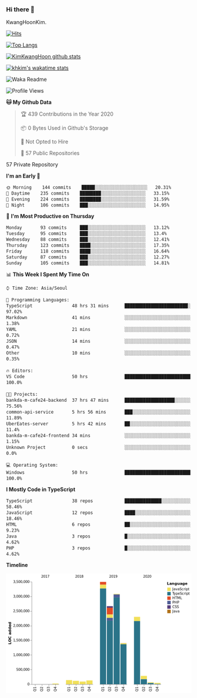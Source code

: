 ### Hi there 👋

KwangHoonKim.

[![Hits](https://hits.seeyoufarm.com/api/count/incr/badge.svg?url=https%3A%2F%2Fgithub.com%2Frhkdgns95)](https://hits.seeyoufarm.com)  

[![Top Langs](https://github-readme-stats.vercel.app/api/top-langs/?username=rhkdgns95&layout=compact)](https://github.com/anuraghazra/github-readme-stats)   

[![KimKwangHoon github stats](https://github-readme-stats.vercel.app/api?username=rhkdgns95&show_icons=true)](https://github.com/anuraghazra/github-readme-stats)  

[![khkim's wakatime stats](https://github-readme-stats.vercel.app/api/wakatime?username=rhkdgns95)](https://github.com/anuraghazra/github-readme-stats)

<!--
**rhkdgns95/rhkdgns95** is a ✨ _special_ ✨ repository because its `README.md` (this file) appears on your GitHub profile.

Here are some ideas to get you started:

- 🔭 I’m currently working on ...
- 🌱 I’m currently learning ...
- 👯 I’m looking to collaborate on ...
- 🤔 I’m looking for help with ...
- 💬 Ask me about ...
- 📫 How to reach me: ...
- 😄 Pronouns: ...
- ⚡ Fun fact: ...
-->



![Waka Readme](https://github.com/rhkdgns95/rhkdgns95/workflows/Waka%20Readme/badge.svg)
<!--START_SECTION:waka-->
![Profile Views](http://img.shields.io/badge/Profile%20Views-1-blue)

**🐱 My Github Data** 

> 🏆 439 Contributions in the Year 2020
 > 
> 📦 0 Bytes Used in Github's Storage 
 > 
> 🚫 Not Opted to Hire
 > 
> 📜 57 Public Repositories 
 > 
57 Private Repository 
 > 
**I'm an Early 🐤** 

```text
🌞 Morning    144 commits    █████░░░░░░░░░░░░░░░░░░░░   20.31% 
🌆 Daytime    235 commits    ████████░░░░░░░░░░░░░░░░░   33.15% 
🌃 Evening    224 commits    ████████░░░░░░░░░░░░░░░░░   31.59% 
🌙 Night      106 commits    ███░░░░░░░░░░░░░░░░░░░░░░   14.95%

```
📅 **I'm Most Productive on Thursday** 

```text
Monday       93 commits     ███░░░░░░░░░░░░░░░░░░░░░░   13.12% 
Tuesday      95 commits     ███░░░░░░░░░░░░░░░░░░░░░░   13.4% 
Wednesday    88 commits     ███░░░░░░░░░░░░░░░░░░░░░░   12.41% 
Thursday     123 commits    ████░░░░░░░░░░░░░░░░░░░░░   17.35% 
Friday       118 commits    ████░░░░░░░░░░░░░░░░░░░░░   16.64% 
Saturday     87 commits     ███░░░░░░░░░░░░░░░░░░░░░░   12.27% 
Sunday       105 commits    ███░░░░░░░░░░░░░░░░░░░░░░   14.81%

```


📊 **This Week I Spent My Time On** 

```text
⌚︎ Time Zone: Asia/Seoul

💬 Programming Languages: 
TypeScript               48 hrs 31 mins      ████████████████████████░   97.02% 
Markdown                 41 mins             ░░░░░░░░░░░░░░░░░░░░░░░░░   1.38% 
YAML                     21 mins             ░░░░░░░░░░░░░░░░░░░░░░░░░   0.72% 
JSON                     14 mins             ░░░░░░░░░░░░░░░░░░░░░░░░░   0.47% 
Other                    10 mins             ░░░░░░░░░░░░░░░░░░░░░░░░░   0.35%

🔥 Editors: 
VS Code                  50 hrs              █████████████████████████   100.0%

🐱‍💻 Projects: 
bankda-m-cafe24-backend  37 hrs 47 mins      ███████████████████░░░░░░   75.56% 
common-api-service       5 hrs 56 mins       ███░░░░░░░░░░░░░░░░░░░░░░   11.89% 
UberEates-server         5 hrs 42 mins       ██░░░░░░░░░░░░░░░░░░░░░░░   11.4% 
bankda-m-cafe24-frontend 34 mins             ░░░░░░░░░░░░░░░░░░░░░░░░░   1.15% 
Unknown Project          0 secs              ░░░░░░░░░░░░░░░░░░░░░░░░░   0.0%

💻 Operating System: 
Windows                  50 hrs              █████████████████████████   100.0%

```

**I Mostly Code in TypeScript** 

```text
TypeScript               38 repos            ██████████████░░░░░░░░░░░   58.46% 
JavaScript               12 repos            ████░░░░░░░░░░░░░░░░░░░░░   18.46% 
HTML                     6 repos             ██░░░░░░░░░░░░░░░░░░░░░░░   9.23% 
Java                     3 repos             █░░░░░░░░░░░░░░░░░░░░░░░░   4.62% 
PHP                      3 repos             █░░░░░░░░░░░░░░░░░░░░░░░░   4.62%

```


**Timeline**

![Chart not found](https://raw.githubusercontent.com/rhkdgns95/rhkdgns95/master/charts/bar_graph.png) 


<!--END_SECTION:waka-->

